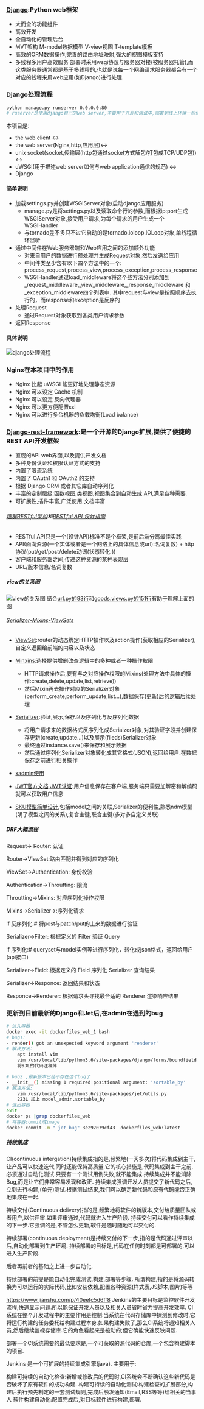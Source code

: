 ### [Django](https://docs.djangoproject.com/zh-hans/2.0/):Python web框架

- 大而全的功能组件
- 高效开发
- 全自动化的管理后台
- MVT架构 M-model数据模型 V-view视图 T-template模板
- 高效的ORM数据操作,完善的路由地址映射,强大的视图模板支持
- 多线程多用户高效服务
部署时采用wsgi协议与服务器对接(被服务器托管),而这类服务器通常都是基于多线程的,也就是说每一个网络请求服务器都会有一个对应的线程来用web应用(如Django)进行处理.

### Django处理流程
```bash
python manage.py runserver 0.0.0.0:80 
# ruserver是使用django自己的web server,主要用于开发和调试中,部署到线上环境一般使用nginx+uwsgi模式
```

本项目是:

- the web client <-> 
- the web server(Nginx,http,应用层)<->
- unix socket(socket,传输层(http包通过socket方式解包/打包成TCP/UDP包)) <-> 
- uWSGI(用于描述web server如何与web application通信的规范) <->
- Django

#### 简单说明
- 加载settings.py并创建WSGIServer对象(启动django应用服务)
    - manage.py是将settings.py以及读取命令行的参数,而根据ip:port生成WSGIServer对象,接受用户请求,为每个请求的用户生成一个WSGIHandler
    - 与tornado差不多只不过它启动的是tornado.ioloop.IOLoop对象,单线程循环监听
- 通过中间件在Web服务器端和Web应用之间的添加额外功能
    - 对来自用户的数据进行预处理并生成Request对象,然后发送给应用
    - 中间件类至少含有以下四个方法中的一个: process_request,process_view,process_exception,process_response
    - WSGIHandler通过load_middleware将这个些方法分别添加到_request_middleware,_view_middleware,_response_middleware 和 _exception_middleware四个列表中. 其中request与view是按照顺序去执行的，而response和exception是反序的
- 处理Request
    - 通过Request对象获取到各类用户请求参数
- 返回Response

#### 具体说明
![django处理流程](https://i.loli.net/2020/08/14/M6qTmJKZxDnSzBh.png)

### Nginx在本项目中的作用
- Nginx 比起 uWSGI 能更好地处理静态资源
- Nginx 可以设定 Cache 机制
- Nginx 可以设定 反向代理器
- Nginx 可以更方便配置ssl
- Nginx 可以进行多台机器的负载均衡(Load balance)

### [Django-rest-framework](http://www.django-rest-framework.org/):是一个开源的Django扩展,提供了便捷的REST API开发框架

- 直观的API web界面,以及提供开发文档
- 多种身份认证和权限认证方式的支持
- 内置了限流系统
- 内置了 OAuth1 和 OAuth2 的支持
- 根据 Django ORM 或者其它库自动序列化
- 丰富的定制层级:函数视图,类视图,视图集合到自动生成 API,满足各种需要.
- 可扩展性,插件丰富,广泛使用,文档丰富

######  [理解RESTful架构](http://www.ruanyifeng.com/blog/2011/09/restful)和[RESTful API 设计指南](http://www.ruanyifeng.com/blog/2014/05/restful_api.html)
- RESTful API只是一个(设计API)标准不是个框架,是前后端分离最佳实践
- API(面向资源(一个实体或者是一个网络上的具体信息或url):名词复数) + http协议(put/get/post/delete动词(状态转化 ))
- 客户端和服务器之间,传递这种资源的某种表现层
- URL/版本信息/名词复数

##### view的关系图
![view的关系图](https://i.loli.net/2020/08/14/61uVxhNmqLJKrUc.png)
结合[url.py的93行](mxshop/urls.py)和[goods.views.py的151行](./apps/goods/views.py)有助于理解上面的图


###### [Serializer-Mixins-ViewSets](http://www.cdrf.co/)
- [ViewSet](https://blog.csdn.net/l_vip/article/details/79131289):router的动态绑定HTTP操作以及action操作(获取相应的Serializer),自定义返回给前端的内容以及状态

- [Minxins](https://blog.csdn.net/l_vip/article/details/79142105):选择提供增删改查逻辑中的多种或者一种操作权限
    - HTTP请求操作后,要有与之对应操作权限的Mixins(处理方法中具体的操作:create,delete,update,list,retrieve))
    - 然后Mixin再去操作对应的Serializer对象(perform_create,perform_update,list...),数据保存(更新)后的逻辑后续处理

- [Serializer](https://blog.csdn.net/l_vip/article/details/79156113):验证,展示,保存以及序列化与反序列化数据
    - 将用户请求来的数据格式反序列化成Seriaizer对象,对其验证字段并创建保存更新(create,update...)以及展示(fileds)Serializer对象
    - 最终通过instance.save()来保存和展示数据
    - 然后通过序列化Serializer对象转化成其它格式(JSON),返回给用户.在数据保存之前进行相关操作

- [xadmin使用](http://wongbingming.me/2018/1/16/Django-Xdamin.html)

- [JWT官方文档](https://github.com/GetBlimp/django-rest-framework-jwt),[JWT认证](https://blog.leapoahead.com/2015/09/07/user-authentication-with-jwt/):用户信息保存在客户端,服务端只需要加解密和解编码就可以获取用户信息

- [SKU模型简单设计](https://www.leipengkai.com/article/56),包括model之间的关联,Serializer的便利性,熟悉ndm模型(明了模型之间的关系),复合主键,联合主键(多对多自定义关联)



##### DRF大概流程
Request-> Router: 认证

Router->ViewSet:路由匹配并得到对应的序列化

ViewSet->Authentication: 身份校验

Authentication->Throutting: 限流

Throutting->Mixins: 对应序列化操作权限

Mixins->Serializer->:序列化请求

if 反序列化:# 将post与patch/put的上来的数据进行验证

Serializer->Filter: 根据定义的 Filter 验证 Query

if 序列化:# queryset与model实例等进行序列化，转化成json格式，返回给用户(api接口)

Serializer->Field: 根据定义的 Field 序列化 Serializer 查询结果

Serializer->Responce: 返回结果和状态

Responce->Renderer: 根据请求头寻找最合适的 Renderer 渲染响应结果


### 更新到目前最新的Django和Jet后,在admin在遇到的bug
```bash
# 进入容器
docker exec -it dockerfiles_web_1 bash
# bug1:
- render() got an unexpected keyword argument 'renderer'
# 解决方法:
    apt install vim
    vim /usr/local/lib/python3.6/site-packages/django/forms/boundfield.py
    将93L的代码注释掉

# bug2 ,最新版本已经不存在这个bug了
- __init__() missing 1 required positional argument: 'sortable_by'
# 解决方法:
    vim /usr/local/lib/python3.6/site-packages/jet/utils.py 
    223L 加上 model_admin.sortable_by
# 退出容器
exit
docker ps |grep dockerfiles_web
# 将容器commit成image
docker commit -m " jet bug" 3e292079cf43  dockerfiles_web:latest
```


##### [持续集成](http://www.ruanyifeng.com/blog/2015/09/continuous-integration.html)
CI(continuous intergation)持续集成指的是,频繁地(一天多次)将代码集成到主干,让产品可以快速迭代,同时还能保持高质量.它的核心措施是,代码集成到主干之前,必须通过自动化测试.只要有一个测试用例失败,就不能集成.持续集成并不能消除Bug,而是让它们非常容易发现和改正.
持续集成强调开发人员提交了新代码之后,立刻进行构建,(单元)测试.根据测试结果,我们可以确定新代码和原有代码能否正确地集成在一起.

持续交付(Continuous delivery)指的是,频繁地将软件的新版本,交付给质量团队或者用户,以供评审.如果评审通过,代码就进入生产阶段.
持续交付可以看作持续集成的下一步.它强调的是,不管怎么更新,软件是随时随地可以交付的.

持续部署(continuous deployment)是持续交付的下一步,指的是代码通过评审以后,自动化部署到生产环境.
持续部署的目标是,代码在任何时刻都是可部署的,可以进入生产阶段.

后者再前者的基础之上进一步自动化.

持续部署的前提是能自动化完成测试,构建,部署等步骤.
所谓构建,指的是将源码转换为可以运行的实际代码,比如安装依赖,配置各种资源(样式表,JS脚本,图片)等等



https://www.jianshu.com/p/40eefc5d6ff8
Jenkins的主要目标是监控软件开发流程,快速显示问题.所以能保证开发人员以及相关人员省时省力提高开发效率.
CI系统在整个开发过程中的主要作用是控制:当系统在代码存储库中探测到修改时,它将运行构建的任务委托给构建过程本身.如果构建失败了,那么CI系统将通知相关人员,然后继续监视存储库.它的角色看起来是被动的;但它确能快速反映问题.

部署一个CI系统需要的最低要求是,一个可获取的源代码的仓库,一个包含构建脚本的项目.

Jenkins 是一个可扩展的持续集成引擎(java).
主要用于:

构建可持续的自动化检查:新增或修改后的代码时,CI系统会不断确认这些新代码是否破坏了原有软件的成功构建.
构建可持续的自动化测试:构建检查的扩展部分,构建后执行预先制定的一套测试规则,完成后触发通知(Email,RSS等等)给相关的当事人
软件构建自动化:配置完成后,对目标软件进行构建,部署.

